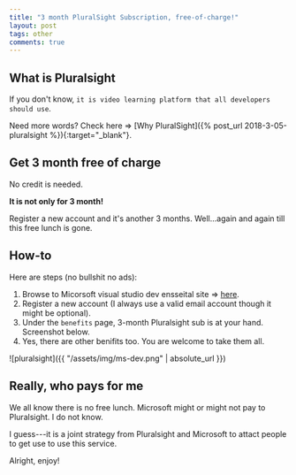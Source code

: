 ```yaml
---
title: "3 month PluralSight Subscription, free-of-charge!"
layout: post
tags: other
comments: true
---
```

## What is Pluralsight

If you don't know, `it is video learning platform that all developers should use`. 

Need more words? Check here => [Why PluralSight]({% post_url 2018-3-05-pluralsight %}){:target="_blank"}.

## Get 3 month free of charge

No credit is needed.

**It is not only for 3 month!**

Register a new account and it's another 3 months. Well...again and again till this free lunch is gone.

## How-to

Here are steps (no bullshit no ads):

1. Browse to Micorsoft visual studio dev ensseital site => [here](https://www.visualstudio.com/dev-essentials/).
2. Register a new account (I always use a valid email account though it might be optional).
3. Under the `benefits` page, 3-month Pluralsight sub is at your hand. Screenshot below.
4. Yes, there are other benifits too. You are welcome to take them all.

![pluralsight]({{ "/assets/img/ms-dev.png" | absolute_url }})

## Really, who pays for me

We all know there is no free lunch. Microsoft might or might not pay to Pluralsight. I do not know.

I guess---it is a joint strategy from Pluralsight and Microsoft to attact people to get use to use this service.

Alright, enjoy!
